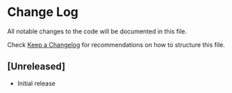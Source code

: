 # Change Log

All notable changes to the code will be documented in this file.

Check [Keep a Changelog](http://keepachangelog.com/) for recommendations on how to structure this file.

## [Unreleased]

- Initial release
